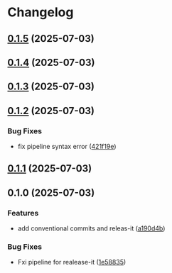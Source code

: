# Changelog

## [0.1.5](https://github.com/TecleadMatthias/devops-backend-sample-repo/compare/0.1.4...0.1.5) (2025-07-03)

## [0.1.4](https://github.com/TecleadMatthias/devops-backend-sample-repo/compare/0.1.3...0.1.4) (2025-07-03)

## [0.1.3](https://github.com/TecleadMatthias/devops-backend-sample-repo/compare/0.1.2...0.1.3) (2025-07-03)

## [0.1.2](https://github.com/TecleadMatthias/devops-backend-sample-repo/compare/0.1.1...0.1.2) (2025-07-03)

### Bug Fixes

* fix pipeline syntax error ([421f19e](https://github.com/TecleadMatthias/devops-backend-sample-repo/commit/421f19ef587d2106b580f70e136c6e4e5d399a77))

## [0.1.1](https://github.com/TecleadMatthias/devops-backend-sample-repo/compare/0.1.0...0.1.1) (2025-07-03)

## 0.1.0 (2025-07-03)

### Features

* add conventional commits and releas-it ([a190d4b](https://github.com/TecleadMatthias/devops-backend-sample-repo/commit/a190d4ba8568fccecc8408ff8df08275549f6b7f))

### Bug Fixes

* Fxi pipeline for realease-it ([1e58835](https://github.com/TecleadMatthias/devops-backend-sample-repo/commit/1e58835c7a6cc304d1267bbfc79a634cf0659392))
